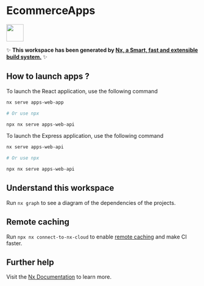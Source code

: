 # EcommerceApps

<a alt="Nx logo" href="https://nx.dev" target="_blank" rel="noreferrer"><img src="https://raw.githubusercontent.com/nrwl/nx/master/images/nx-logo.png" width="45"></a>

✨ **This workspace has been generated by [Nx, a Smart, fast and extensible build system.](https://nx.dev)** ✨

## How to launch apps ?

To launch the React application, use the following command
```bash
nx serve apps-web-app

# Or use npx

npx nx serve apps-web-api
```

To launch the Express application, use the following command
```bash
nx serve apps-web-api

# Or use npx

npx nx serve apps-web-api
```

## Understand this workspace

Run `nx graph` to see a diagram of the dependencies of the projects.

## Remote caching

Run `npx nx connect-to-nx-cloud` to enable [remote caching](https://nx.app) and make CI faster.

## Further help

Visit the [Nx Documentation](https://nx.dev) to learn more.
